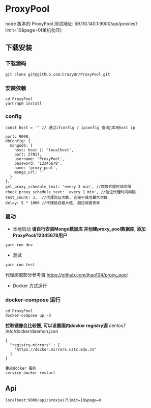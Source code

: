 # ProxyPool
node 版本的 ProxyPool
测试地址: 59.110.140.1:9000/api/proxies?limit=10&page=0(单机勿压)

## 下载安装

### 下载源码
```
git clone git@github.com:CrazyWr/ProxyPool.git
```
### 安装依赖
```
cd ProxyPool
yarn/npm install
```
### config
```
const host = '' // 通过ifconfig / ipconfig 查询本地host ip
```
```
port: 9000,
dbConfig: {
  mongodb: {
    host: host || 'localhost',
    port: 27017,
    username: 'ProxyPool',
    password: '12345678',
    name: 'proxy_pool',
    mongo_url: ''
  }
},
get_proxy_schedule_text: 'every 3 min', //爬取代理时间间隔
check_proxy_schedule_text: 'every 1 min', //验证代理时间间隔
test_count: 3,  //代理验证次数, 连接不成功最大次数
delay: 5 * 1000 //代理延迟最大值, 超过阈值丢弃
```

### 启动

- 本地启动
  __请自行安装Mongo数据库  并创建proxy_pool数据库, 添加ProxyPool/12345678用户__
```
yarn run dev
```

- 测试
```
yarn run test
```

代理爬取部分参考自 https://github.com/jhao104/proxy_pool


- Docker 方式运行
### docker-compose 运行
```
cd ProxyPool
docker-compose up -d 
```

__拉取镜像会比较慢, 可以设置国内docker registry源__
centos7 
/etc/docker/daemon.json
```
{
  "registry-mirrors" : [
    "https://docker.mirrors.ustc.edu.cn"
  ]
}
```
```
重启docker 服务
service docker restart
```

## Api
```
localhost:9000/api/proxies?limit=10&page=0
```
